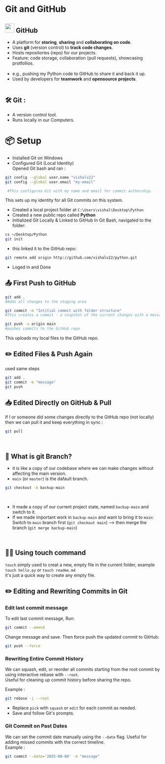 # Git and GitHub 

## <img src="https://github.githubassets.com/images/modules/logos_page/GitHub-Mark.png" width="30"> GitHub

- A platform for **storing**, **sharing** and **collaborating on code**. <br>
- Uses **git** (version control) to **track code changes**.<br>
- Hosts repositories (repo) for our projects.<br>
- Feature: code storage, collaboration (pull requests), showcasing protfollios.<br><br>
- e.g., pushing my Python code to GitHub to share it and back it up.<br>
- Used by developers for **teamwork** and **opensource projects**.<br><br>

## 🛠️ Git :
- A version control tool.<br>
- Runs locally in our Computers.

# 📦 Setup
- Installed Git on Windows<br>
- Configured Git (Local Identity)<br>
Opened Git bash and ran :
```bash
git config --global user.name "vishalv22"
git config --global user.email "my-email"

 #This configures Git with my name and email for commit authorship.
```
This sets up my identity for all Git commits on this system.

- Created a local project folder at ```C:\Users\vishal\Desktop\Python```
- Created a new public repo called **Python** <br>
- Initialized Git Locally & Linked to GitHub
In Git Bash, navigated to the folder:
```bash
cs ~/Desktop/Python
git init
```
- this linked it to the GitHub repo:
```bash
git remote add origin http://github.com/vishalv22/python.git
```
- Loged in and Done
## 📤 First Push to GitHub
```bash
git add . 
#Adds all changes to the staging area

git commit -m "Intitial commit with folder structure"
#This creates a commit - a snapshot of the current changes with a message.

git push -u origin main
#pushes commits to the GitHub repo
```
This uploads my local files to the GitHub repo.

## ✏️ Edited Files & Push Again
used same steps
```bash
git add .
git commit -m "message"
git push
```

## 📥 Edited Directly on GitHub & Pull
If I or someone did some changes directly to the GitHub repo (not locally) then we can pull it and keep everything in sync :
```bash
git pull
```
<br>

## 🌿 What is git Branch?
- it is like a copy of our codebase where we can make changes without affecting the main version.
- ```main``` (or ```master```) is the dafault branch.
```bash
git checkout -b backup-main
```
<br>

- It made a copy of our current project state, named ```backup-main``` and switch to it. 
- If we made important work in ```backup-main``` and want to bring it to ```main```: <br>
Switch to ```main``` branch first (```git checkout main```) --> then merge the branch (```git merge backup-main```)
<br>

## 🫴🏻 Using touch command
```touch``` simply used to creat a new, empty file in the current folder, example ```touch hello.py``` or ```touch readme.md``` <br>
it's just a quick way to create any empty file.
<br>

## ✏️ Editing and Rewriting Commits in Git

### Edit last commit message
To edit last commit message, Run:
```bash
git commit --amend
```
Change message and save.
Then force push the updated commit to GitHub:
```bash
git push --force
```
### Rewriting Entire Commit History
We can squash, edit, or reorder all commits starting from the root commit by using interactive rebase with ```--root```. <br>
Useful for cleaning up commit history before sharing the repo.
<br>

Example :

```bash
git rebase -i --root
```
- Replace ```pick``` with ```squash``` or ```edit``` for each commit as needed.
- Save and follow Git's prompts.

### Git Commit on Past Dates
We can set the commit date manually using the ```--date``` flag. Useful for adding missed commits with the correct timeline.
<br>
Example :

```bash
git commit --date='2025-08-08' -m "message"
```

